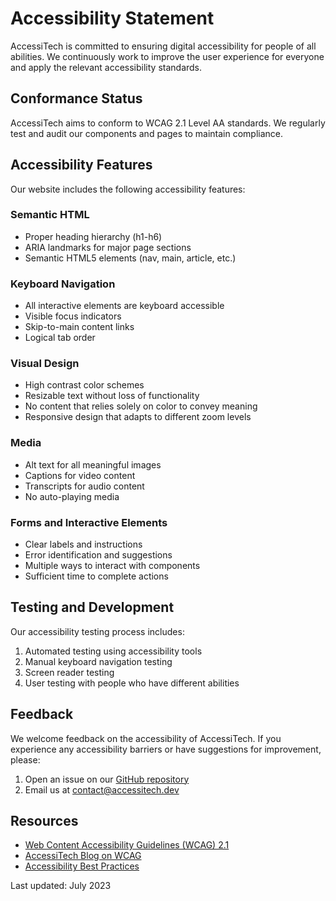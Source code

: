 # Accessibility Statement

AccessiTech is committed to ensuring digital accessibility for people of all abilities. We continuously work to improve the user experience for everyone and apply the relevant accessibility standards.

## Conformance Status

AccessiTech aims to conform to WCAG 2.1 Level AA standards. We regularly test and audit our components and pages to maintain compliance.

## Accessibility Features

Our website includes the following accessibility features:

### Semantic HTML
- Proper heading hierarchy (h1-h6)
- ARIA landmarks for major page sections
- Semantic HTML5 elements (nav, main, article, etc.)

### Keyboard Navigation
- All interactive elements are keyboard accessible
- Visible focus indicators
- Skip-to-main content links
- Logical tab order

### Visual Design
- High contrast color schemes
- Resizable text without loss of functionality
- No content that relies solely on color to convey meaning
- Responsive design that adapts to different zoom levels

### Media
- Alt text for all meaningful images
- Captions for video content
- Transcripts for audio content
- No auto-playing media

### Forms and Interactive Elements
- Clear labels and instructions
- Error identification and suggestions
- Multiple ways to interact with components
- Sufficient time to complete actions

## Testing and Development

Our accessibility testing process includes:
1. Automated testing using accessibility tools
2. Manual keyboard navigation testing
3. Screen reader testing
4. User testing with people who have different abilities

## Feedback

We welcome feedback on the accessibility of AccessiTech. If you experience any accessibility barriers or have suggestions for improvement, please:

1. Open an issue on our [GitHub repository](https://github.com/AccessiTech/AccessiTech)
2. Email us at [contact@accessitech.dev](mailto:contact@accessitech.dev)

## Resources

- [Web Content Accessibility Guidelines (WCAG) 2.1](https://www.w3.org/TR/WCAG21/)
- [AccessiTech Blog on WCAG](https://accessitech.dev/blog/wcag)
- [Accessibility Best Practices](https://accessitech.dev/blog/accessibility-best-practices)

Last updated: July 2023
